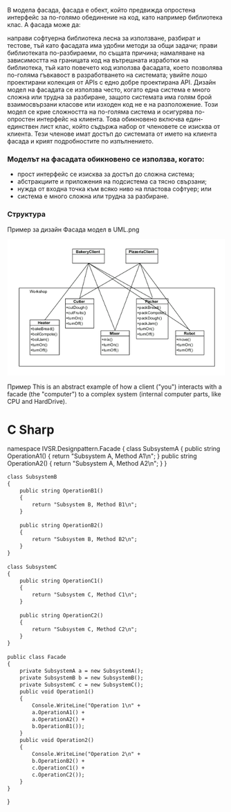 В модела фасада,  фасада е обект, който предвижда опростена интерфейс за по-голямо обединение на код, като например библиотека клас. A фасада може да:

направи софтуерна библиотека лесна за използване, разбират и тестове, тъй като фасадата има удобни методи за общи задачи;
прави библиотеката по-разбираеми, по същата причина;
намаляване на зависимостта на границата код на вътрешната изработки на библиотека, тъй като повечето код използва фасадата, което позволява по-голяма гъвкавост в разработването на системата;
увийте лошо проектирани колекция от APIs с едно добре проектирана API.
Дизайн модел на фасадата се използва често, когато една система е много сложна или трудна за разбиране, защото системата има голям брой взаимосвързани класове или изходен код не е на разположение. Този модел се крие сложността на по-голяма система и осигурява по-опростен интерфейс на клиента. Това обикновено включва един-единствен лист клас, който съдържа набор от членовете се изисква от клиента. Тези членове имат достъп до системата от името на клиента фасада и крият подробностите по изпълнението.

### Моделът на фасадата обикновено се използва, когато:

-   прост интерфейс се изисква за достъп до сложна система;
-   абстракциите и приложения на подсистема са тясно свързани;
-   нужда от входна точка към всяко ниво на пластова софтуер; или
-   система е много сложна или трудна за разбиране.

### Структура
Пример за дизайн Фасада модел в UML.png
<p align="center"><a href="https://github.com/tddold/Telerik-Academy/blob/master/Programming%20with%20C%23/4.%20High-Quality-Code/HW/17.%20Design%20Patterns/Homework/Picture/Facade.png"><img src="https://github.com/tddold/Telerik-Academy/blob/master/Programming%20with%20C%23/4.%20High-Quality-Code/HW/17.%20Design%20Patterns/Homework/Picture/Facade.png" /></a></p>

Пример
This is an abstract example of how a client ("you") interacts with a facade (the "computer") to a complex system (internal computer parts, like CPU and HardDrive).

# C Sharp

namespace IVSR.Designpattern.Facade
{
    class SubsystemA
    {
        public string OperationA1()
        {
            return "Subsystem A, Method A1\n";
        }
        public string OperationA2()
        {
            return "Subsystem A, Method A2\n";
        }
    }

    class SubsystemB
    {
        public string OperationB1()
        {
            return "Subsystem B, Method B1\n";
        }

        public string OperationB2()
        {
            return "Subsystem B, Method B2\n";
        }
    }

    class SubsystemC
    {
        public string OperationC1()
        {
            return "Subsystem C, Method C1\n";
        }

        public string OperationC2()
        {
            return "Subsystem C, Method C2\n";
        }
    }

    public class Facade
    {
        private SubsystemA a = new SubsystemA();
        private SubsystemB b = new SubsystemB();
        private SubsystemC c = new SubsystemC();
        public void Operation1()
        {
            Console.WriteLine("Operation 1\n" +
            a.OperationA1() +
            a.OperationA2() +
            b.OperationB1());
        }
        public void Operation2()
        {
            Console.WriteLine("Operation 2\n" +
            b.OperationB2() +
            c.OperationC1() +
            c.OperationC2());
        }
    }
}
